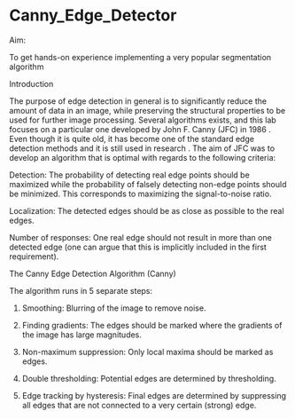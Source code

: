 # Canny_Edge_Detector

Aim:  

   To get hands-on experience implementing a very popular segmentation algorithm 

Introduction 

The  purpose  of  edge  detection  in  general  is  to  significantly  reduce  the  amount  of  data  in  an  image, 
while  preserving  the  structural  properties  to  be  used  for  further  image  processing.  Several  algorithms 
exists,  and  this  lab  focuses  on  a  particular  one  developed  by  John  F.  Canny  (JFC)  in  1986 .  Even 
though it is quite old, it has become one of the standard edge detection methods and it is still used in 
research  .  The  aim  of  JFC  was  to  develop  an  algorithm  that  is  optimal  with  regards  to  the 
following criteria: 

   Detection: The probability of detecting real edge points should be maximized while the 
probability of falsely detecting non-edge points should be minimized. This corresponds to 
maximizing the signal-to-noise ratio.  

   Localization: The detected edges should be as close as possible to the real edges.  

   Number of responses: One real edge should not result in more than one detected edge (one 
can argue that this is implicitly included in the first requirement).

The Canny Edge Detection Algorithm (Canny) 
 
The algorithm runs in 5 separate steps:

1. Smoothing: Blurring of the image to remove noise.  

2. Finding  gradients:  The  edges  should  be  marked  where  the  gradients  of  the  image  has  large 
magnitudes. 

3. Non-maximum suppression: Only local maxima should be marked as edges. 
 
4. Double thresholding: Potential edges are determined by thresholding. 

5. Edge  tracking  by  hysteresis:  Final  edges  are  determined  by  suppressing  all  edges  that  are  not 
connected to a very certain (strong) edge.
